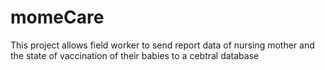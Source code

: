 # momeCare

This project allows field worker to send report
data of nursing mother and the state of vaccination
of their babies to a cebtral database
